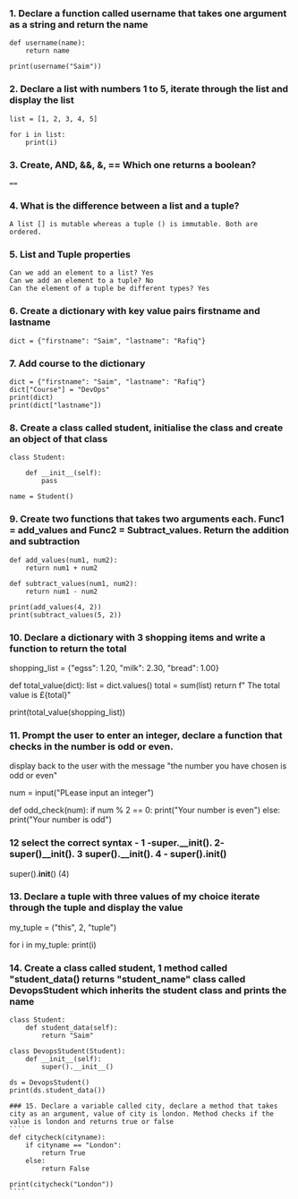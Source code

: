 ### 1. Declare a function called username that takes one argument as a string and return the name
````
def username(name):
    return name

print(username("Saim"))
````
### 2. Declare a list with numbers 1 to 5, iterate through the list and display the list
````
list = [1, 2, 3, 4, 5]

for i in list:
    print(i)
````
### 3. Create, AND, &&, &, ==  Which one returns a boolean? 
````
==
````
### 4. What is the difference between a list and a tuple?
````
A list [] is mutable whereas a tuple () is immutable. Both are ordered.
````
### 5. List and Tuple properties
````
Can we add an element to a list? Yes
Can we add an element to a tuple? No
Can the element of a tuple be different types? Yes
````
### 6. Create a dictionary with key value pairs firstname and lastname
````
dict = {"firstname": "Saim", "lastname": "Rafiq"}
````
### 7. Add course to the dictionary
````
dict = {"firstname": "Saim", "lastname": "Rafiq"}
dict["Course"] = "DevOps"
print(dict)
print(dict["lastname"])
````
### 8. Create a class called student, initialise the class and create an object of that class
````
class Student:

    def __init__(self):
        pass

name = Student()
````
### 9. Create two functions that takes two arguments each. Func1 = add_values and Func2 = Subtract_values. Return the addition and subtraction
```
def add_values(num1, num2):
    return num1 + num2

def subtract_values(num1, num2):
    return num1 - num2

print(add_values(4, 2))
print(subtract_values(5, 2))
```
### 10. Declare a dictionary with 3 shopping items and write a function to return the total

shopping_list = {"egss": 1.20, "milk": 2.30, "bread": 1.00}

def total_value(dict):
    list = dict.values()
    total = sum(list)
    return f" The total value is £{total}"

print(total_value(shopping_list))

### 11. Prompt the user to enter an integer, declare a function that checks in the number is odd or even.
display back to the user with the message "the number you have chosen is odd or even"

num = input("PLease input an integer")

def odd_check(num):
    if num % 2 == 0:
        print("Your number is even")
    else:
        print("Your number is odd")

### 12 select the correct syntax - 1 -super.__init(). 2- super()__init(). 3 super().__init(). 4 - super().__init__()
super().__init__() (4)

### 13. Declare a tuple with three values of my choice iterate through the tuple and display the value

my_tuple = ("this", 2, "tuple")

for i in my_tuple:
    print(i)

### 14. Create a class called student, 1 method called "student_data() returns "student_name" class called DevopsStudent which inherits the student class and prints the name
``````
class Student:
    def student_data(self):
        return "Saim"

class DevopsStudent(Student):
    def __init__(self):
        super().__init__()

ds = DevopsStudent()
print(ds.student_data())

### 15. Declare a variable called city, declare a method that takes city as an argument, value of city is london. Method checks if the value is london and returns true or false
````
def citycheck(cityname):
    if cityname == "London":
        return True
    else:
        return False

print(citycheck("London"))
````